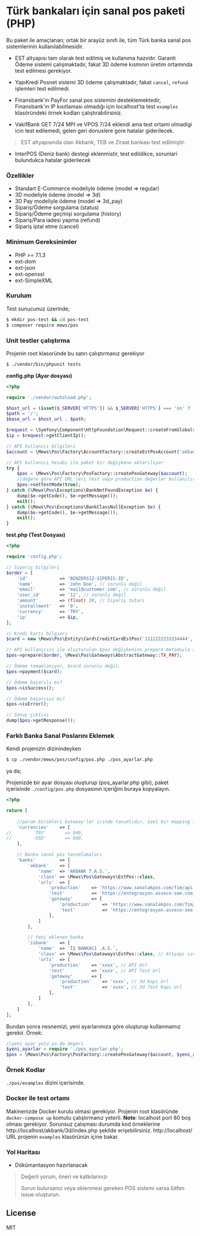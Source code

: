# Türk bankaları için sanal pos paketi (PHP)

Bu paket ile amaçlanan; ortak bir arayüz sınıfı ile, tüm Türk banka sanal pos sistemlerinin kullanılabilmesidir.

- EST altyapısı tam olarak test edilmiş ve kullanıma hazırdır. Garanti Ödeme sistemi çalışmaktadır, fakat 3D ödeme kısmının üretim ortamında test edilmesi gerekiyor.

- YapıKredi Posnet sistemi 3D ödeme çalışmaktadır, fakat `cancel`, `refund` işlemleri test edilmedi. 

- Finansbank'ın PayFor sanal pos sistemini desteklemektedir, Finansbank'ın IP kısıtlaması olmadığı için localhost'ta test `examples` klasöründeki örnek kodları çalıştırabilirsiniz.

- VakifBank GET 7/24 MPI ve VPOS 7/24 eklendi ama test ortami olmadigi icin test edilemedi, gelen geri donuslere gore hatalar giderilecek. 
> EST altyapısında olan Akbank, TEB ve Ziraat bankası test edilmiştir.
- InterPOS (Deniz bank) destegi eklenmistir, test edildikce, sorunlari bulundukca hatalar giderilecek

### Özellikler
  - Standart E-Commerce modeliyle ödeme (model => regular)
  - 3D modeliyle ödeme (model => 3d)
  - 3D Pay modeliyle ödeme (model => 3d_pay)
  - Sipariş/Ödeme sorgulama (status)
  - Sipariş/Ödeme geçmişi sorgulama (history)
  - Sipariş/Para iadesi yapma (refund)
  - Sipariş iptal etme (cancel)

### Minimum Gereksinimler
  - PHP >= 7.1.3
  - ext-dom
  - ext-json
  - ext-openssl
  - ext-SimpleXML

### Kurulum
Test sunucunuz üzerinde;
```sh
$ mkdir pos-test && cd pos-test
$ composer require mews/pos
```

### Unit testler çalıştırma
Projenin root klasoründe bu satırı çalıştırmanız gerekiyor
```sh
$ ./vendor/bin/phpunit tests
```


**config.php (Ayar dosyası)**
```php
<?php

require './vendor/autoload.php';

$host_url = (isset($_SERVER['HTTPS']) && $_SERVER['HTTPS'] === 'on' ? 'https' : 'http') . "://$_SERVER[HTTP_HOST]";
$path = '/';
$base_url = $host_url . $path;

$request = \Symfony\Component\HttpFoundation\Request::createFromGlobals();
$ip = $request->getClientIp();

// API kullanıcı bilgileri
$account = \Mews\Pos\Factory\AccountFactory::createEstPosAccount('akbank', 'XXXXXXX', 'XXXXXXX', 'XXXXXXX', '3d', 'XXXXXXX', \Mews\Pos\Gateways\EstPos::LANG_TR);

// API kullanıcı hesabı ile paket bir değişkene aktarılıyor
try {
    $pos = \Mews\Pos\Factory\PosFactory::createPosGateway($account);
    //değere göre API URL'leri test veya production değerler kullanılır.
    $pos->setTestMode(true);
} catch (\Mews\Pos\Exceptions\BankNotFoundException $e) {
    dump($e->getCode(), $e->getMessage());
    exit();
} catch (\Mews\Pos\Exceptions\BankClassNullException $e) {
    dump($e->getCode(), $e->getMessage());
    exit();
}
```

**test.php (Test Dosyası)**
```php
<?php

require 'config.php';

// Sipariş bilgileri
$order = [
    'id'            => 'BENZERSIZ-SIPERIS-ID',
    'name'          => 'John Doe', // zorunlu değil
    'email'         => 'mail@customer.com', // zorunlu değil
    'user_id'       => '12', // zorunlu değil
    'amount'        => (float) 20, // Sipariş tutarı
    'installment'   => '0',
    'currency'      => 'TRY',
    'ip'            => $ip,
];

// Kredi kartı bilgieri
$card = new \Mews\Pos\Entity\Card\CreditCardEstPos('1111222233334444', '20', '01', '000');

// API kullanıcısı ile oluşturulan $pos değişkenine prepare metoduyla sipariş bilgileri gönderiliyor
$pos->prepare($order, \Mews\Pos\Gateways\AbstractGateway::TX_PAY);

// Ödeme tamamlanıyor, $card zorunlu değil.
$pos->payment($card);

// Ödeme başarılı mı?
$pos->isSuccess();

// Ödeme başarısız mı?
$pos->isError();

// Sonuç çıktısı
dump($pos->getResponse());

````

### Farklı Banka Sanal Poslarını Eklemek
Kendi projenizin dizinindeyken
```sh
$ cp ./vendor/mews/pos/config/pos.php ./pos_ayarlar.php
```
ya da;

Projenizde bir ayar dosyası oluşturup (pos_ayarlar.php gibi), paket içerisinde `./config/pos.php` dosyasının içeriğini buraya kopyalayın.

```php
<?php

return [
    
    //param birimleri Gateway'ler icinde tanımlıdır, özel bir mapping istemediğiniz sürece boş bırakınız
    'currencies'    => [
//        'TRY'       => 949,
//        'USD'       => 840,
    ],

    // Banka sanal pos tanımlamaları
    'banks'         => [
        'akbank'    => [
            'name'  => 'AKBANK T.A.S.',
            'class' => \Mews\Pos\Gateways\EstPos::class,
            'urls'  => [
                'production'    => 'https://www.sanalakpos.com/fim/api',
                'test'          => 'https://entegrasyon.asseco-see.com.tr/fim/api',
                'gateway'       => [
                    'production'    => 'https://www.sanalakpos.com/fim/est3Dgate',
                    'test'          => 'https://entegrasyon.asseco-see.com.tr/fim/est3Dgate',
                ],
            ]
        ],

        // Yeni eklenen banka
        'isbank'    => [
            'name'  => 'İŞ BANKASI .A.S.',
            'class' => \Mews\Pos\Gateways\EstPos::class, // Altyapı sınıfı
            'urls'  => [
                'production'    => 'xxxx', // API Url
                'test'          => 'xxxx', // API Test Url
                'gateway'       => [
                    'production'    => 'xxxx', // 3d Kapı Url
                    'test'          => 'xxxx', // 3d Test Kapı Url
                ],
            ]
        ],
    ]
];

```

Bundan sonra nesnemizi, yeni ayarlarımıza göre oluşturup kullanmamız gerekir. Örnek:
```php
//yeni ayar yolu ya da degeri
$yeni_ayarlar = require './pos_ayarlar.php';
$pos = \Mews\Pos\Factory\PosFactory::createPosGateway($account, $yeni_ayarlar);
```

### Örnek Kodlar
`./pos/examples` dizini içerisinde.

### Docker ile test ortamı
Makinenizde Docker kurulu olmasi gerekiyor. 
Projenin root klasöründe `docker-compose up` komutu çalıştırmanız yeterli.
**Note**: localhost port 80 boş olması gerekiyor. 
Sorunsuz çalışması durumda kod örneklerine http://localhost/akbank/3d/index.php şekilde erişebilirsiniz.
http://localhost/ URL projenin `examples` klasörünün içine bakar.

### Yol Haritası
  - Dökümantasyon hazırlanacak

> Değerli yorum, öneri ve katkılarınızı 
> 
> Sorun bulursanız veya eklenmesi gereken POS sistemi varsa lütfen issue oluşturun.

License
----

MIT
